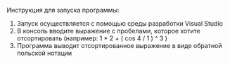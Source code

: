 Инструкция для запуска программы:
1. Запуск осуществляется с помощью среды разработки Visual Studio
2. В консоль вводите выражение с пробелами, которое хотите отсортировать (например: 1 * 2 + ( cos 4 / 1 ) ^ 3 )
3. Программа выводит отсортированное выражение в виде обратной польской нотации